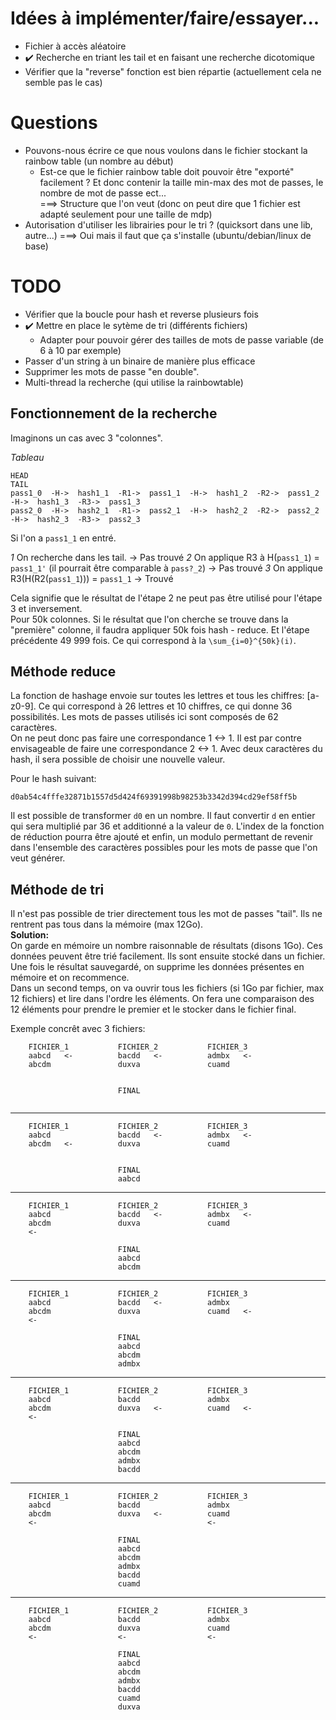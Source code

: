 # Idées à implémenter/faire/essayer...
- Fichier à accès aléatoire
- :heavy_check_mark: Recherche en triant les tail et en faisant une recherche dicotomique
- Vérifier que la "reverse" fonction est bien répartie (actuellement cela ne semble pas le cas)

# Questions
- Pouvons-nous écrire ce que nous voulons dans le fichier stockant la rainbow table (un nombre au début)
    - Est-ce que le fichier rainbow table doit pouvoir être "exporté" facilement ?  Et donc contenir la taille min-max des mot de passes, le nombre de mot de passe ect...    
   ===> Structure que l'on veut (donc on peut dire que 1 fichier est adapté seulement pour une taille de mdp)
- Autorisation d'utiliser les librairies pour le tri ? (quicksort dans une lib, autre...)
   ===> Oui mais il faut que ça s'installe (ubuntu/debian/linux de base)


# TODO
- Vérifier que la boucle pour hash et reverse plusieurs fois
- :heavy_check_mark: Mettre en place le sytème de tri (différents fichiers)
    - Adapter pour pouvoir gérer des tailles de mots de passe variable (de 6 à 10 par exemple)
- Passer d'un string à un binaire de manière plus efficace
- Supprimer les mots de passe "en double".
- Multi-thread la recherche (qui utilise la rainbowtable)

## Fonctionnement de la recherche

Imaginons un cas avec 3 "colonnes".        

*Tableau*
```
HEAD                                                                                         TAIL
pass1_0  -H->  hash1_1  -R1->  pass1_1  -H->  hash1_2  -R2->  pass1_2  -H->  hash1_3  -R3->  pass1_3
pass2_0  -H->  hash2_1  -R1->  pass2_1  -H->  hash2_2  -R2->  pass2_2  -H->  hash2_3  -R3->  pass2_3
```
Si l'on a `pass1_1` en entré.   

*1* On recherche dans les tail. -> Pas trouvé
*2* On applique R3 à H(`pass1_1`) = `pass1_1'` (il pourrait être comparable à `pass?_2`) -> Pas trouvé
*3* On applique R3(H(R2(`pass1_1`))) = `pass1_1` -> Trouvé

Cela signifie que le résultat de l'étape 2 ne peut pas être utilisé pour l'étape 3 et inversement.   
Pour 50k colonnes.  Si le résultat que l'on cherche se trouve dans la "première" colonne, il faudra appliquer 50k fois hash - reduce.  Et l'étape précédente 49 999 fois. Ce qui correspond à la `\sum_{i=0}^{50k}(i)`.



## Méthode reduce
La fonction de hashage envoie sur toutes les lettres et tous les chiffres: [a-z0-9]. Ce qui correspond à 26 lettres et 10 chiffres, ce qui donne 36 possibilités. Les mots de passes utilisés ici sont composés de 62 caractères.   
On ne peut donc pas faire une correspondance 1 <-> 1.  Il est par contre envisageable de faire une correspondance 2 <-> 1.  Avec deux caractères du hash, il sera possible de choisir une nouvelle valeur.  

Pour le hash suivant:
```
d0ab54c4fffe32871b1557d5d424f69391998b98253b3342d394cd29ef58ff5b
```
Il est possible de transformer `d0` en un nombre.  Il faut convertir `d` en entier qui sera multiplié par 36 et additionné a la valeur de `0`. L'index de la fonction de réduction pourra être ajouté et enfin, un modulo permettant de revenir dans l'ensemble des caractères possibles pour les mots de passe que l'on veut générer.


## Méthode de tri

Il n'est pas possible de trier directement tous les mot de passes "tail".  Ils ne rentrent pas tous dans la mémoire (max 12Go).   
**Solution:**    
On garde en mémoire un nombre raisonnable de résultats (disons 1Go). Ces données peuvent être trié facilement. Ils sont ensuite stocké dans un fichier.
Une fois le résultat sauvegardé, on supprime les données présentes en mémoire et on recommence.   
Dans un second temps, on va ouvrir tous les fichiers (si 1Go par fichier, max 12 fichiers) et lire dans l'ordre les éléments. On fera une comparaison des 12 éléments pour prendre le premier et le stocker dans le fichier final.


Exemple concrêt avec 3 fichiers:

```
    FICHIER_1           FICHIER_2           FICHIER_3
    aabcd   <-          bacdd   <-          admbx   <-
    abcdm               duxva               cuamd   
                                                    
                                                    
                        FINAL                       
                                                    
```

--------------

```
    FICHIER_1           FICHIER_2           FICHIER_3
    aabcd               bacdd   <-          admbx   <-
    abcdm   <-          duxva               cuamd   
                                                    
                                                    
                        FINAL                       
                        aabcd                       
```

--------------

```
    FICHIER_1           FICHIER_2           FICHIER_3
    aabcd               bacdd   <-          admbx   <-
    abcdm               duxva               cuamd   
    <-                                              
                                                    
                        FINAL                       
                        aabcd                       
                        abcdm                       
```

--------------

```
    FICHIER_1           FICHIER_2           FICHIER_3
    aabcd               bacdd   <-          admbx   
    abcdm               duxva               cuamd   <-
    <-                                              
                                                    
                        FINAL                       
                        aabcd                       
                        abcdm                       
                        admbx                       
```

--------------

```
    FICHIER_1           FICHIER_2           FICHIER_3
    aabcd               bacdd               admbx   
    abcdm               duxva   <-          cuamd   <-
    <-                                              
                                                    
                        FINAL                       
                        aabcd                       
                        abcdm                       
                        admbx                       
                        bacdd                       
```

--------------

```
    FICHIER_1           FICHIER_2           FICHIER_3
    aabcd               bacdd               admbx   
    abcdm               duxva   <-          cuamd   
    <-                                      <-      
                                                    
                        FINAL                       
                        aabcd                       
                        abcdm                       
                        admbx                       
                        bacdd                       
                        cuamd                       
```

--------------

```
    FICHIER_1           FICHIER_2           FICHIER_3
    aabcd               bacdd               admbx   
    abcdm               duxva               cuamd   
    <-                  <-                  <-      
                                                    
                        FINAL                       
                        aabcd                       
                        abcdm                       
                        admbx                       
                        bacdd                       
                        cuamd                       
                        duxva                       
```
